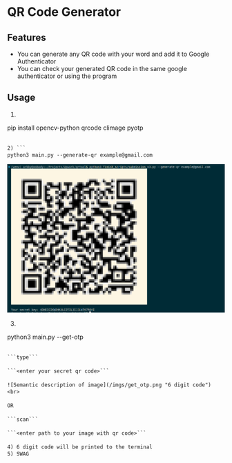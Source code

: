 # QR Code Generator

## Features

- You can generate any QR code with your word and add it to Google Authenticator
- You can check your generated QR code in the same google authenticator or using the program

## Usage

1) ```
pip install opencv-python qrcode climage pyotp
```

2) ```
python3 main.py --generate-qr example@gmail.com
```

![Semantic description of image](/imgs/generated_qr_code.png "Generated QR Code")
<br>

3) ```
python3 main.py --get-otp 
```

```type```

```<enter your secret qr code>```

![Semantic description of image](/imgs/get_otp.png "6 digit code")
<br>

OR

```scan```

```<enter path to your image with qr code>```

4) 6 digit code will be printed to the terminal
5) SWAG
